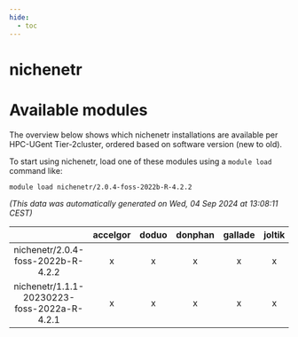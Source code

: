 ```yaml
---
hide:
  - toc
---
```


nichenetr
=========

# Available modules


The overview below shows which nichenetr installations are available per HPC-UGent Tier-2cluster, ordered based on software version (new to old).

To start using nichenetr, load one of these modules using a `module load` command like:

```shell
module load nichenetr/2.0.4-foss-2022b-R-4.2.2
```

*(This data was automatically generated on Wed, 04 Sep 2024 at 13:08:11 CEST)*  

| |accelgor|doduo|donphan|gallade|joltik|shinx|skitty|
| :---: | :---: | :---: | :---: | :---: | :---: | :---: | :---: |
|nichenetr/2.0.4-foss-2022b-R-4.2.2|x|x|x|x|x|-|x|
|nichenetr/1.1.1-20230223-foss-2022a-R-4.2.1|x|x|x|x|x|-|x|
